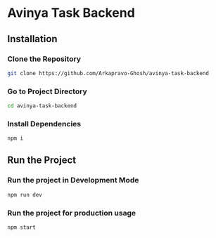 # Avinya Task Backend

## Installation

### Clone the Repository

```sh
git clone https://github.com/Arkapravo-Ghosh/avinya-task-backend
```

### Go to Project Directory

```sh
cd avinya-task-backend
```

### Install Dependencies

```sh
npm i
```

## Run the Project

### Run the project in Development Mode
```sh
npm run dev
```

### Run the project for production usage

```sh
npm start
```